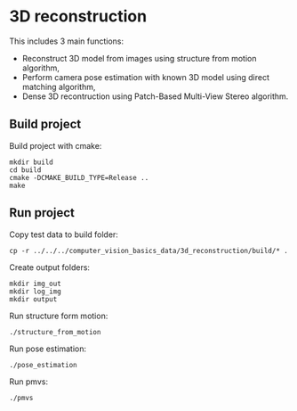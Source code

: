 # 3D reconstruction
This includes 3 main functions:
* Reconstruct 3D model from images using structure from motion algorithm,
* Perform camera pose estimation with known 3D model using direct matching algorithm,
* Dense 3D recontruction using Patch-Based Multi-View Stereo algorithm.

## Build project
Build project with cmake:
```
mkdir build
cd build
cmake -DCMAKE_BUILD_TYPE=Release ..
make
```

## Run project
Copy test data to build folder:
```
cp -r ../../../computer_vision_basics_data/3d_reconstruction/build/* .
```

Create output folders:
```
mkdir img_out
mkdir log_img
mkdir output
```

Run structure form motion:
```
./structure_from_motion
```

Run pose estimation:
```
./pose_estimation
```

Run pmvs:
```
./pmvs
```